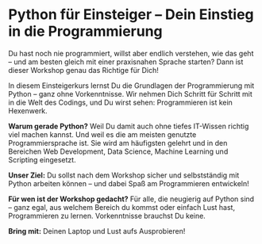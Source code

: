 # Python für Einsteiger – Dein Einstieg in die Programmierung

Du hast noch nie programmiert, willst aber endlich verstehen, wie das geht – und am besten gleich mit einer praxisnahen Sprache starten? Dann ist dieser Workshop genau das Richtige für Dich!

In diesem Einsteigerkurs lernst Du die Grundlagen der Programmierung mit Python – ganz ohne Vorkenntnisse. Wir nehmen Dich Schritt für Schritt mit in die Welt des Codings, und Du wirst sehen: Programmieren ist kein Hexenwerk.

**Warum gerade Python?**
Weil Du damit auch ohne tiefes IT-Wissen richtig viel machen kannst. Und weil es die am meisten genutzte Programmiersprache ist. Sie wird am häufigsten gelehrt und in den Bereichen Web Development, Data Science, Machine Learning und Scripting eingesetzt.

**Unser Ziel:** Du sollst nach dem Workshop sicher und selbstständig mit Python arbeiten können – und dabei Spaß am Programmieren entwickeln!

**Für wen ist der Workshop gedacht?**
Für alle, die neugierig auf Python sind – ganz egal, aus welchem Bereich du kommst oder einfach Lust hast, Programmieren zu lernen. Vorkenntnisse brauchst Du keine.

**Bring mit:** Deinen Laptop und Lust aufs Ausprobieren!
